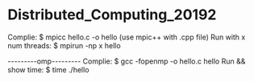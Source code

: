 # Distributed_Computing_20192
Complie:
$ mpicc hello.c -o hello  (use mpic++ with .cpp file)
Run with x num threads:
$ mpirun -np x hello 

---------omp---------
Complie:
$ gcc -fopenmp -o hello.c hello
Run && show time:
$ time ./hello 
